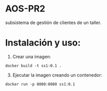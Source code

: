 # AOS-PR2
 
subsistema de gestión de clientes de un taller.

# Instalación y uso:

1. Crear una imagen:
```
docker build -t ss1:0.1 .
```

3. Ejecutar la imagen creando un contenedor:
```
docker run -p 8080:8080 ss1:0.1
```
